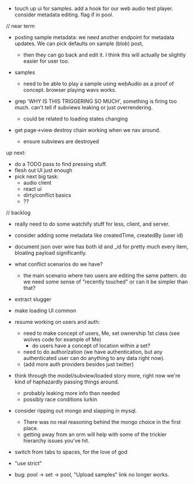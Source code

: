 - touch up ui for samples. add a hook for our web audio test player. consider metadata editing. flag if in pool.


// near term

- posting sample metadata: we need another endpoint for metadata updates. We can pick defaults on sample (blob) post,
    - then they can go back and edit it. I think this will actually be slightly easier for user too.

- samples
  - need to be able to play a sample using webAudio as a proof of concept. browser playing wavs works.

- grep 'WHY IS THIS TRIGGERING SO MUCH', something is firing too much. can't tell if subviews leaking or just overrendering.
  - could be related to loading states changing

- get page->view destroy chain working when we nav around.
  - ensure subviews are destroyed

up next:
- do a TODO pass to find pressing stuff.
- flesh out UI just enough
- pick next big task:
  - audio client
  - react ui
  - dirty/conflict basics
  - ??

// backlog

- really need to do some watchify stuff for less, client, and server.

- consider adding some metadata like createdTime, createdBy (user id)

- document json over wire has both id and _id for pretty much every item, bloating payload significantly.

- what conflict scenarios do we have?
  - the main scenario where two users are editing the same pattern. do we need some sense of "recently touched" or can it be simpler than that?

- extract slugger
- make loading UI common

- resume working on users and auth:
  - need to make concept of users, Me, set ownership 1st class (see wolves code for example of Me)
    - do users have a concept of location within a set?
  - need to do authorization (we have authentication, but any authenticated user can do anything to any data right now).
  - (add more auth providers besides just twitter)

- think through the model/subview/loaded story more, right now we're kind of haphazardly passing things around.
  - probably leaking more info than needed
  - possibly race conditions lurkin

- consider ripping out mongo and slapping in mysql.
  - There was no real reasoning behind the mongo choice in the first place.
  - getting away from an orm will help with some of the trickier hierarchy issues you've hit.

- switch from tabs to spaces, for the love of god
- "use strict"

- bug: pool -> set -> pool, "Upload samples" link no longer works.
